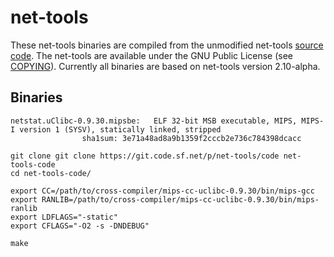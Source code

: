 net-tools
=========

These net-tools binaries are compiled from the unmodified net-tools [source code](https://sourceforge.net/p/net-tools/code/ci/master/tree/). The net-tools are available under the GNU Public License (see [COPYING](https://sourceforge.net/p/net-tools/code/ci/master/tree/COPYING)). Currently all binaries are based on net-tools version 2.10-alpha.

## Binaries
```
netstat.uClibc-0.9.30.mipsbe:	ELF 32-bit MSB executable, MIPS, MIPS-I version 1 (SYSV), statically linked, stripped
				sha1sum: 3e71a48ad8a9b1359f2cccb2e736c784398dcacc
```

```
git clone git clone https://git.code.sf.net/p/net-tools/code net-tools-code
cd net-tools-code/

export CC=/path/to/cross-compiler/mips-cc-uclibc-0.9.30/bin/mips-gcc
export RANLIB=/path/to/cross-compiler/mips-cc-uclibc-0.9.30/bin/mips-ranlib
export LDFLAGS="-static"
export CFLAGS="-O2 -s -DNDEBUG"

make

```
